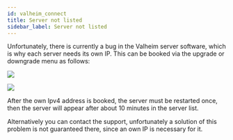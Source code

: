 ```yaml
---
id: valheim_connect
title: Server not listed
sidebar_label: Server not listed
---
```


Unfortunately, there is currently a bug in the Valheim server software, which is why each server needs its own IP. This can be booked via the upgrade or downgrade menu as follows:

![](https://screensaver01.zap-hosting.com/index.php/s/rNdaCCn5wNzbpJp)


![](https://screensaver01.zap-hosting.com/index.php/s/XGgBSNX4eXLJWX2)


After the own Ipv4 address is booked, the server must be restarted once, then the server will appear after about 10 minutes in the server list.


Alternatively you can contact the support, unfortunately a solution of this problem is not guaranteed there, since an own IP is necessary for it.